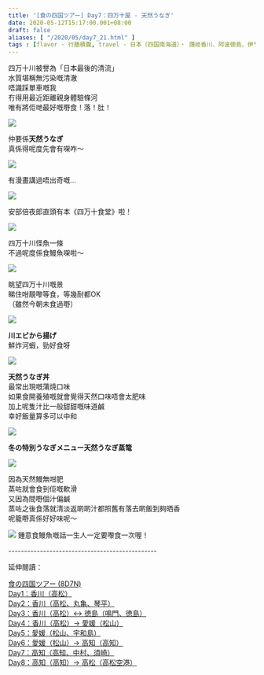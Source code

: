 ```yaml
---
title: '[食の四国ツアー] Day7：四万十屋 - 天然うなぎ'
date: 2020-05-12T15:17:00.001+08:00
draft: false
aliases: [ "/2020/05/day7_21.html" ]
tags : [flavor - 行膳積腹, travel - 日本（四国南海道）・ 讚岐香川、阿波徳島、伊予愛媛、土佐高知]
---
```


四万十川被譽為「日本最後的清流」  
水質堪稱無污染嘅清澈  
唔識踩單車嘅我  
冇得用最近距離親身體驗條河  
唯有將佢哋最好嘅嘢食！落！肚！  

![](/images/shikoku7f.jpg)

仲要係**天然うなぎ**  
真係得呢度先會有㗎咋～  

![](https://zhnwla.ch.files.1drv.com/y4m72b4uR3CXWdNUpa0VmwNxstZ6XGoXQNiBna0n2nvuZJ6BJajFqir83Snn6RNjdeMcXxegaJC83FyvJUEPT6gDPTNtcQ14pTKJWltolI70B5oz6Gcpc4NpKiW16d0o3JRV7Nw7wT1d9SHfPsdDowUgzD6qAuREfL5uEYSS1uouRCB7Zr1qsNcUs0hUGaYDzYLK4Y5p1K4Qv7GEVt9nD8SGQ?width=372&height=660&cropmode=none)

有漫畫講過唔出奇嘅...  

![](https://y3nzla.ch.files.1drv.com/y4mtq_cYs-4qIFuJMORBAIWNdCRzfqtvLiVgGaVNEwI0FZJDRHJw7hJriL6KhKdn_1SzFfeIWbP7dIGyjObdhwnZC5L_naPfBF83jbrfPYe1j1KG9WKc9SG6Wfi6OiEhDFN52MS2FXoBer3M9gptepNJeg9xgTu1Y2kCIUkTgXviDJEPJ_ua1wjEujgbzi0sx4HB2NZqQvfrlU0XZOK_P3dkw?width=660&height=372&cropmode=none)

安部倍夜郎直頭有本《四万十食堂》啦！  

![](https://y3nyla.ch.files.1drv.com/y4mz6Pp1GblnFDoluLFjyNEAV47L6trZWPLINlrI_bN5cIM9P_ZTlygB7Q3BrM-JYrqBFawN6G-P1mQCg52TRyyEMCFKEIydrEsCF0SJVc9TTS-1AGgE7AQR772VAbcO75blpudJPFpLWTXwp3fD1bj1UN_7LnxFrNGsBm7KdyZoEXb-xmZo4_s5u6bW-M1R16K6qXy-LtUXViJMVXHc7KKxA?width=660&height=372&cropmode=none)

四万十川怪魚一條  
不過呢度係食鰻魚㗎啦～  

![](https://y3nxla.ch.files.1drv.com/y4mt77dzZ1444ySm7E8ZPX7pArjNNlP7eh1TFvarQTm7eZKNy2fJEGv2_zq5J2XHBYmF5G5U9DzsR3wCpdDTsQ8oypL939Cc6fRbzZT86bWFN6Nx2phZKzw6q66XcOFLECcvkxm5X8qf0JURytqyxYvBns9zGxwxIgG32nGQhUV4gZRgT8Y2rhhBt3m8I80FbanQJCOA0iw34pYYhD-b4Z5Ww?width=660&height=372&cropmode=none)

眺望四万十川嘅景  
睇住咁靚嚟等食，等幾耐都OK  
（雖然今朝未食過嘢）  

![](https://y3nwla.ch.files.1drv.com/y4mZbxN6BXBaDEXXwIIl1KVFlMICNKOdcDLA5WiMvslz8eegK3h5MBPq-DAtt5HPvWZAtJCUTlpjsYuqZN-TaGWMqMIw9iodM2BN17gj8Do1i1QLIWuBJ-T-xpYTmJj5rtnzlgZKukdFOoY4lYcp4wADd3yxcoIPEwYNr2qetXsFL9_ufaIfm4_SY0fWzC1Ch2xmSEISbhouTdakT7gCrnuaw?width=660&height=372&cropmode=none)

**川エビから揚げ**  
鮮炸河蝦，勁好食呀  

![](https://ynnela.ch.files.1drv.com/y4mx7Lcxm_Rx-4QypGzD_2Ejz69PEIs3AclyIih-_m7PL0K6IxUUUrZib3QZ8YBswk0MpdQq1kAyEzp7MWPek8MooY9FK27y_A6seb1j-19VpSCtG_catiP7LUIwFNb168Y_16FiiDniJ-GR0OIhP63IeXWWA6ZTNA_XhzXvM5gSKdO6azu_f-0sc9myLJmncJSFirXi0oNDplGnrhWoT10Tg?width=660&height=372&cropmode=none)

**天然うなぎ丼**  
最常出現嘅蒲焼口味  
如果食開養殖嘅就會覺得天然口味唔會太肥味  
加上呢隻汁比一般甜甜嘅味道鹹  
幸好飯量算多可以中和  

![](https://ynncla.ch.files.1drv.com/y4mo22wZUxYzjdnSLZ_eXgCYddF2Gx271B4AEZGLjoO824Ul6OW_SfTF46hH-tW7yZctJrmdg36MofLmjw8m8f1tcHefdq2_BAoJlIaAspEmduMvplEICJdrBPUGkMhit0B3pkfk5aM7UVp8b8B_fppDa7oU4_azmbCZuQU_TpYHA22oh74De4snhbYKP6cb6uKHXjOZNkUeYRGRMnTmHEIYg?width=660&height=372&cropmode=none)

**冬の特別うなぎメニュー天然うなぎ蒸篭**    

![](https://ynnbla.ch.files.1drv.com/y4mVGzyU2JP7GwjudEfx1fADka-BaqKPhrLr3lHojtJ6utmdOp4-Cx0c9XfNIiiE-Q9uo89tppV-4UEcRRHHBg-fwIekm1puyTkurYvlXhsOHt_eq6q3dgv5-wZ61Yb5RHbXoxbc9b8gqp5Rizi23G3nR5b070I8rQDhL4-LxLBoz1ljxQfoaGwlJ-s9jUDXXY0XXeB897U27mdFpl3fArDcg?width=660&height=372&cropmode=none)

因為天然鰻無咁肥  
蒸咗就會食到佢嘅軟滑  
又因為間嘢個汁偏鹹  
蒸咗之後食落就清淡返啲啲汁都照舊有落去啲飯到夠晒香  
呢籠嘢真係好好味呢～  

![](https://y3nala.ch.files.1drv.com/y4m6r1PZGBba6myk083eNg9obnnXkYP8ibiy4IDvyn2YZgNSY_sSNucN_5N9xx-gxapBT7tyN8WRd5GSebJLLeBiAkU6TFRmnwMP1taxP2Y5e9HUgog7SJVprGRo-6PD_AJMS5mVy9uqP3L3b7s2lazrPmFNRBhj9P2XW2bM4Fwsq3SQypEwZnsyJeWVjaM1B3WuKdREx0sInIn0F0cSgPMwA?width=660&height=372&cropmode=none)
鍾意食鰻魚嘅話一生人一定要嚟食一次喔！  
  
\-----------------------------------------------  
  

延伸閱讀：

[食の四国ツアー (8D7N)](https://www.hidie.net/2020/05/8d7n.html)  
[Day1：香川（高松）](https://www.hidie.net/2017/08/day1.html)  
[Day2：香川（高松、丸亀、琴平）](https://www.hidie.net/2017/08/day2.html)  
[Day3：香川（高松）↔ 徳島（鳴門、徳島）](https://www.hidie.net/2017/08/day3.html)  
[Day4：香川（高松）→ 愛媛（松山）](https://www.hidie.net/2017/08/day4.html)  
[Day5：愛媛（松山、宇和島）](https://www.hidie.net/2017/08/day5.html)  
[Day6：愛媛（松山）→ 高知（高知）](https://www.hidie.net/2017/08/day6.html)  
[Day7：高知（高知、中村、須崎）](https://www.hidie.net/2017/08/day7.html)  
[Day8：高知（高知）→ 高松（高松空港）](https://www.hidie.net/2017/08/day8.html)